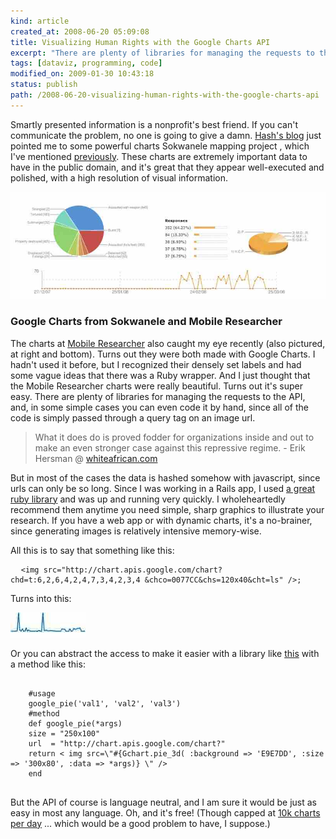 ```yaml
---
kind: article
created_at: 2008-06-20 05:09:08
title: Visualizing Human Rights with the Google Charts API
excerpt: "There are plenty of libraries for managing the requests to the API, and, in some simple cases you can even code it by hand, since all of the code is simply passed through a query tag on an image url."
tags: [dataviz, programming, code]
modified_on: 2009-01-30 10:43:18
status: publish 
path: /2008-06-20-visualizing-human-rights-with-the-google-charts-api
---
```


Smartly presented information is a nonprofit's best friend. If you can't communicate the problem, no one is going to give a damn. <a href="http://whiteafrican.com/?p=1081">Hash's blog</a> just pointed me to some powerful charts Sokwanele mapping project , which I've mentioned <a href="/2008/04/11/zimbabwe-election-watch-map.html">previously</a>. These charts are extremely important data to have in the public domain, and it's great that they 
appear well-executed and polished, with a high resolution of visual information. 

<img src="/images/charts.jpg" title="google charts" alt="pretty charts, not so pretty data."/><h3 class="caption">Google Charts from Sokwanele and Mobile Researcher</h3>

The charts at <a href="http://www.populi.net/mobileresearcher/">Mobile Researcher</a> also caught my eye recently (also pictured, at right and bottom). Turns out they were both made with Google Charts. I hadn't used it before, but I recognized their densely set labels and had some vague ideas that there was a Ruby wrapper. And I just thought that the Mobile Researcher charts were really beautiful. Turns out it's super easy. There are plenty of libraries for managing the requests to the API, and, in some simple cases you can even code it by hand, since all of the code is simply passed through a query tag on an image url. <blockquote class="small">What it does do is proved fodder for organizations inside and out to make an even stronger case against this repressive regime.
<span class="attribution">- Erik Hersman @ <a href="http://whiteafrican.com">whiteafrican.com</a></span></blockquote>But in most of the cases the data is hashed somehow with javascript, since urls can only be so long. Since I was working in a Rails  app, I used <a href="http://googlecharts.rubyforge.org/">a great ruby library</a> and was up and running very quickly. I wholeheartedly recommend them anytime you need simple, sharp graphics to illustrate your research. If you have a web app or with dynamic charts, it's a no-brainer, since generating images is relatively intensive memory-wise.

All this is to say that something like this: 

<pre>
  <code>&lt;img src="http://chart.apis.google.com/chart?chd=t:6,2,6,4,2,4,7,3,4,2,3,4 &chco=0077CC&chs=120x40&cht=ls" /&gt;;</code>
</pre>

Turns into this: 

<img src="/images/spark.jpg" alt="sparkline" class="fullwidth"/>

Or you can abstract the access to make it easier with a library like <a href="http://googlecharts.rubyforge.org/">this</a> with a method like this:


<pre>
  <code>
    #usage
    google_pie('val1', 'val2', 'val3')
    #method
    def google_pie(*args)
    size = "250x100"
    url  = "http://chart.apis.google.com/chart?"
    return < img src=\"#{Gchart.pie_3d( :background => 'E9E7DD', :size => '300x80', :data => *args)} \" />
    end
  </code> 
</pre>

But the API of course is language neutral, and I am sure it would be just as easy in most any language. Oh, and it's free! (Though capped at <a href="http://code.google.com/apis/chart/">10k charts per day</a> ... which would be a good problem to have, I suppose.) 


